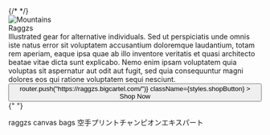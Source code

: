 <Head>
        <title>Raggzs</title>
        <meta property="og:title" content="Raggzs" key="title" />
        <meta
          name="description"
          content="Canvas bags. T-shirts. Illustrated gear for alternative people."
        />
        <meta name="robots" content="index, follow" />
        {/* <link rel="canonical" href="https://raggzs.com/"></link> */}
      </Head>
      <div className="bgWrap">
        <Image
          alt="Mountains"
          src="/images/home/raggzs-hero.jpg"
          layout="fill"
          objectFit="cover"
          quality={100}
        />
      </div>
      <div className="wrap">
        <section className={styles.mainSection}>
          <div className={styles.heroText}>Raggzs</div>
          <div className={styles.homeText}>
            Illustrated gear for alternative individuals. Sed ut perspiciatis
            unde omnis iste natus error sit voluptatem accusantium doloremque
            laudantium, totam rem aperiam, eaque ipsa quae ab illo inventore
            veritatis et quasi architecto beatae vitae dicta sunt explicabo.
            Nemo enim ipsam voluptatem quia voluptas sit aspernatur aut odit aut
            fugit, sed quia consequuntur magni dolores eos qui ratione
            voluptatem sequi nesciunt.
          </div>
          <div>
            <button
              onClick={() => router.push("https://raggzs.bigcartel.com/")}
              className={styles.shopButton}
            >
              Shop Now
            </button>
          </div>
        </section>
        <footer className={styles.footer}>
          {" "}
          <p className={styles.footerText}>
            raggzs canvas bags 空手プリントチャンピオンエキスパート
          </p>
        </footer>
      </div>
